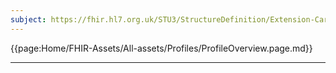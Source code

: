 ```yaml
---
subject: https://fhir.hl7.org.uk/STU3/StructureDefinition/Extension-CareConnect-VaccinationProcedure-1
---
```


{{page:Home/FHIR-Assets/All-assets/Profiles/ProfileOverview.page.md}}

---